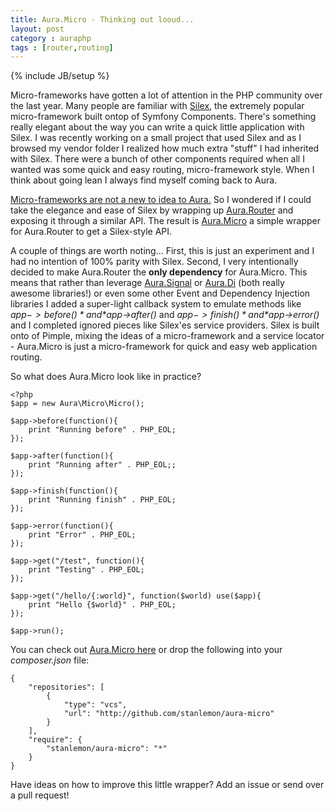 ```yaml
---
title: Aura.Micro - Thinking out looud...
layout: post
category : auraphp
tags : [router,routing]
---
```

{% include JB/setup %}

Micro-frameworks have gotten a lot of attention in the PHP community over the last year. Many people are familiar with [Silex](http://silex.sensiolabs.org), the extremely popular micro-framework built ontop of Symfony Components.  There's something really elegant about the way you can write a quick little application with Silex. I was recently working on a small project that used Silex and as I browsed my vendor folder I realized how much extra "stuff" I had inherited with Silex.  There were a bunch of other components required when all I wanted was some quick and easy routing, micro-framework style.  When I think about going lean I always find myself coming back to Aura.

[Micro-frameworks are not a new to idea to Aura.](http://auraphp.github.com/2012/06/20/aura-router-also-as-micro-framework/) So I wondered if I could take the elegance and ease of Silex by wrapping up [Aura.Router](https://github.com/auraphp/Aura.Router) and exposing it through a similar API.  The result is [Aura.Micro](http://github.com/stanlemon/aura-micro) a simple wrapper for Aura.Router to get a Silex-style API.

A couple of things are worth noting...  First, this is just an experiment and I had no intention of 100% parity with Silex.  Second, I very intentionally decided to make Aura.Router the **only dependency** for Aura.Micro.  This means that rather than leverage [Aura.Signal](https://github.com/auraphp/Aura.Signal) or [Aura.Di](https://github.com/auraphp/Aura.Di) (both really awesome libraries!) or even some other Event and Dependency Injection libraries I added a super-light callback system to emulate methods like *$app->before()* and *$app->after()* and *$app->finish()* and *$app->error()* and I completed ignored pieces like Silex'es service providers.  Silex is built onto of Pimple, mixing the ideas of a micro-framework and a service locator - Aura.Micro is just a micro-framework for quick and easy web application routing.

So what does Aura.Micro look like in practice?

	<?php
	$app = new Aura\Micro\Micro();

	$app->before(function(){
		print "Running before" . PHP_EOL;
	});

	$app->after(function(){
		print "Running after" . PHP_EOL;;
	});

	$app->finish(function(){
		print "Running finish" . PHP_EOL;
	});

	$app->error(function(){
		print "Error" . PHP_EOL;
	});

	$app->get("/test", function(){
		print "Testing" . PHP_EOL;
	});

	$app->get("/hello/{:world}", function($world) use($app){
		print "Hello {$world}" . PHP_EOL;
	});

	$app->run();

You can check out [Aura.Micro here](http://github.com/stanlemon/aura-micro) or drop the following into your *composer.json* file:

	{
		"repositories": [
            {
                "type": "vcs",
                "url": "http://github.com/stanlemon/aura-micro"
            }
		],
        "require": {
            "stanlemon/aura-micro": "*"
        }
	}

Have ideas on how to improve this little wrapper?  Add an issue or send over a pull request!

